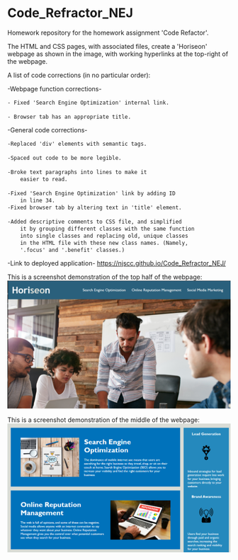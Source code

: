 # Code_Refractor_NEJ
Homework repository for the homework assignment 'Code Refactor'.

The HTML and CSS pages, with associated files, create a
'Horiseon' webpage as shown in the image, with working hyperlinks
at the top-right of the webpage.

A list of code corrections (in no particular order):

-Webpage function corrections-

    - Fixed 'Search Engine Optimization' internal link.

    - Browser tab has an appropriate title.

-General code corrections-

    -Replaced 'div' elements with semantic tags.

    -Spaced out code to be more legible.

    -Broke text paragraphs into lines to make it
        easier to read.

    -Fixed 'Search Engine Optimization' link by adding ID
        in line 34.
    -Fixed browser tab by altering text in 'title' element.

    -Added descriptive comments to CSS file, and simplified
        it by grouping different classes with the same function
        into single classes and replacing old, unique classes
        in the HTML file with these new class names. (Namely, 
        '.focus' and '.benefit' classes.)


-Link to deployed application-
https://njscc.github.io/Code_Refractor_NEJ/ 


This is a screenshot demonstration of the top half of the webpage:
![Image of webpage top.](./assets/images/webpage_top.png)

This is a screenshot demonstration of the middle of the webpage:
![Image of webpage bottom](./assets/images/webpage_middle.png)